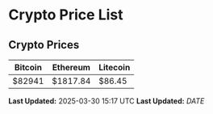 # Crypto Price List

## Crypto Prices
| Bitcoin | Ethereum | Litecoin |
| ------- | -------- | -------- |
| $82941 | $1817.84 | $86.45 |
**Last Updated:** 2025-03-30 15:17 UTC
**Last Updated:** $DATE$
